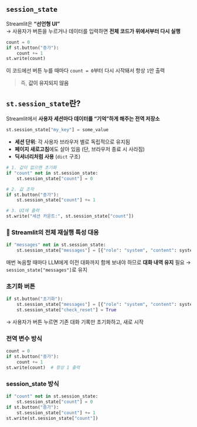 ## `session_state`

Streamlit은 **“선언형 UI”**\
→ 사용자가 버튼을 누르거나 데이터를 입력하면 **전체 코드가 위에서부터 다시 실행**

```python
count = 0
if st.button("증가"):
    count += 1
st.write(count)
```

이 코드에선 버튼 누를 때마다 `count = 0`부터 다시 시작돼서 항상 `1`만 출력

> 즉, **값이 유지되지 않음**

## `st.session_state`란?

Streamlit에서 **사용자 세션마다 데이터를 “기억”하게 해주는 전역 저장소**

```python
st.session_state["my_key"] = some_value
```

* **세션 단위**: 각 사용자 브라우저 별로 독립적으로 유지됨
* **페이지 새로고침**에도 살아 있음 (단, 브라우저 종료 시 사라짐)
* **딕셔너리처럼 사용** (`dict` 구조)

```python
# 1. 값이 없으면 초기화
if "count" not in st.session_state:
    st.session_state["count"] = 0

# 2. 값 조작
if st.button("증가"):
    st.session_state["count"] += 1

# 3. UI에 출력
st.write("세션 카운트:", st.session_state["count"])
```

### 🔁 Streamlit의 전체 재실행 특성 대응

```python
if "messages" not in st.session_state:
    st.session_state["messages"] = [{"role": "system", "content": system_instruction}]
```

매번 녹음할 때마다 LLM에게 이전 대화까지 함께 보내야 하므로 **대화 내역 유지** 필요
→ `session_state["messages"]`로 유지

### 초기화 버튼

```python
if st.button("초기화"):
    st.session_state["messages"] = [{"role": "system", "content": system_instruction}]
    st.session_state["check_reset"] = True
```

→ 사용자가 버튼 누르면 기존 대화 기록만 초기화하고, 새로 시작

### 전역 변수 방식

```python
count = 0
if st.button("증가"):
    count += 1
st.write(count)  # 항상 1 출력
```

### session\_state 방식

```python
if "count" not in st.session_state:
    st.session_state["count"] = 0
if st.button("증가"):
    st.session_state["count"] += 1
st.write(st.session_state["count"])
```
